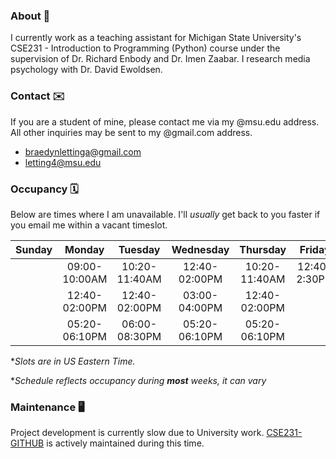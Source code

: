 ### About 💬
I currently work as a teaching assistant for Michigan State University's CSE231 - Introduction to Programming (Python) course under the supervision of Dr. Richard Enbody and Dr. Imen Zaabar. I research media psychology with Dr. David Ewoldsen.

### Contact ✉️
If you are a student of mine, please contact me via my @msu.edu address. All other inquiries may be sent to my @gmail.com address.
- braedynlettinga@gmail.com
- letting4@msu.edu

### Occupancy 🗓️
Below are times where I am unavailable. I'll *usually* get back to you faster if you email me within a vacant timeslot.

| Sunday | Monday | Tuesday | Wednesday | Thursday | Friday | Saturday |
| :---:  | :---:  | :---:   | :---:     | :---:    | :---:  | :---:    |
|| 09:00-10:00AM  | 10:20-11:40AM | 12:40-02:00PM | 10:20-11:40AM | 12:40-2:30PM ||
|| 12:40-02:00PM  | 12:40-02:00PM | 03:00-04:00PM | 12:40-02:00PM |||
|| 05:20-06:10PM  | 06:00-08:30PM | 05:20-06:10PM | 05:20-06:10PM |||

**Slots are in US Eastern Time.*

**Schedule reflects occupancy during __most__ weeks, it can vary*

### Maintenance 🖥️

Project development is currently slow due to University work. [CSE231-GITHUB](https://github.com/braedynl/CSE231-GITHUB) is actively maintained during this time. 
